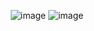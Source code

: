 <div align="center"> 

![image](https://github.com/7manwon/JavaScript-Projects/assets/170089826/66d86838-68ef-4dc5-88d5-5bc363f07223) 
![image](https://github.com/7manwon/JavaScript-Projects/assets/170089826/3dfa6ab7-a847-42ed-9160-46c0e601b3ea)



</div>
